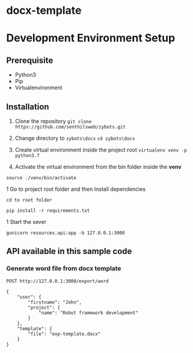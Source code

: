 # docx-template

# Development Environment Setup

## Prerequisite
* Python3
* Pip
* Virtualenvironment

## Installation

1. Clone the repository
`git clone https://github.com/senthilsweb/zybots.git`

1. Change directory to `zybots\docx`
`cd zybots\docx`

1. Create virtual environment inside the project root
`virtualenv venv -p python3.7`

1. Activate the virtual environment from the bin folder inside the **venv**

`source ./venv/bin/activate`

1 Go to project root folder and then Install dependencies

`cd to root folder`

`pip install -r requirements.txt`

1 Start the sever

`gunicorn resources.api:app -b 127.0.0.1:3000`



## API available in this sample code

### Generate word file from docx template

```
POST http://127.0.0.1:3000/export/word
```

```
{
    "user": {
        "firstname": "John",
        "project": {
            "name": "Robot framework development"
        }
    },
    "template": {
        "file": "exp-template.docx"
    }
}
```
